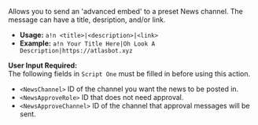 Allows you to send an 'advanced embed' to a preset News channel.
The message can have a title, desription, and/or link.

* **Usage:**
`a!n <title>|<description>|<link>`
* **Example:**
`a!n Your Title Here|Oh Look A Description|https://atlasbot.xyz`

**User Input Required:**  
The following fields in `Script One` must be filled in before using this action.
* `<NewsChannel>` ID of the channel you want the news to be posted in.
* `<NewsApproveRole>` ID that does not need approval.
* `<NewsApproveChannel>` ID of the channel that approval messages will be sent.
